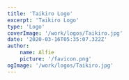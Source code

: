 ```yaml
---
title: 'Taikiro Logo'
excerpt: 'Taikiro Logo'
type: 'Logo'
coverImage: '/work/logos/Taikiro.jpg'
date: '2020-03-16T05:35:07.322Z'
author:
    name: Alfie
    picture: '/favicon.png'
ogImage: '/work/logos/Taikiro.jpg'
---
```

